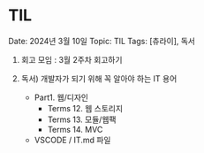 # TIL

Date: 2024년 3월 10일
Topic: TIL
Tags: [츄라이], 독서

1. 회고 모임 : 3월 2주차 회고하기

1. 독서) 개발자가 되기 위해 꼭 알아야 하는 IT 용어
    - Part1. 웹/디자인
        - Terms 12. 웹 스토리지
        - Terms 13. 모듈/웹팩
        - Terms 14. MVC
    - VSCODE / IT.md 파일